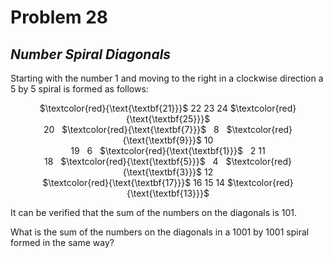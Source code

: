 # Problem 28
## _Number Spiral Diagonals_



Starting with the number $1$ and moving to the right in a clockwise direction a $5$ by $5$ spiral is formed as follows:

<p align="center">
    $\textcolor{red}{\text{\textbf{21}}}$ 22 23 24 $\textcolor{red}{\text{\textbf{25}}}$<br>
    20 &nbsp; $\textcolor{red}{\text{\textbf{7}}}$ &nbsp; 8 &nbsp; $\textcolor{red}{\text{\textbf{9}}}$ 10<br>
    19 &nbsp; 6 &nbsp; $\textcolor{red}{\text{\textbf{1}}}$ &nbsp; 2 11<br>
    18 &nbsp; $\textcolor{red}{\text{\textbf{5}}}$ &nbsp; 4 &nbsp; $\textcolor{red}{\text{\textbf{3}}}$ 12<br>
    $\textcolor{red}{\text{\textbf{17}}}$ 16 15 14 $\textcolor{red}{\text{\textbf{13}}}$<br>
</p>

It can be verified that the sum of the numbers on the diagonals is $101$.

What is the sum of the numbers on the diagonals in a $1001$ by $1001$ spiral formed in the same way?
